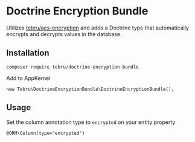 # Doctrine Encryption Bundle
Utilizes [tebru/aes-encryption](https://github.com/tebru/aes-encryption) and adds a Doctrine type that automatically
encrypts and decrypts values in the database.

## Installation

    composer require tebru/doctrine-encryption-bundle
    
Add to AppKernel

    new Tebru\DoctrineEncryptionBundle\DoctrineEncryptionBundle(),
    
## Usage
Set the column annotation type to `encrypted` on your entity property

    @ORM\Column(type="encrypted")
